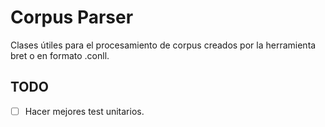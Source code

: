 # Corpus Parser

Clases útiles para el procesamiento de corpus creados por la herramienta bret o en formato .conll.

## TODO

- [ ] Hacer mejores test unitarios. 